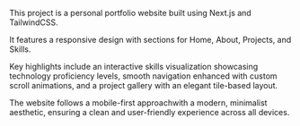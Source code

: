 This project is a personal portfolio website built using Next.js and TailwindCSS.

It features a responsive design with sections for Home, About, Projects, and Skills. 

Key highlights include an interactive skills visualization showcasing technology proficiency levels, smooth navigation enhanced with custom scroll animations, and a project gallery with an elegant tile-based layout. 

The website follows a mobile-first approachwith a modern, minimalist aesthetic, ensuring a clean and user-friendly experience across all devices.
